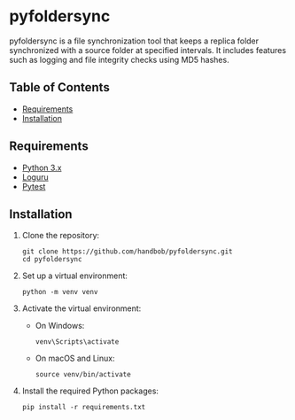 # pyfoldersync

pyfoldersync is a file synchronization tool that keeps a replica folder synchronized with a source folder at specified intervals. It includes features such as logging and file integrity checks using MD5 hashes.

## Table of Contents

- [Requirements](#requirements)
- [Installation](#installation)

## Requirements

- [Python 3.x](https://www.python.org/)
- [Loguru](https://loguru.readthedocs.io/en/stable/)
- [Pytest](https://docs.pytest.org/en/stable/)

## Installation

1. Clone the repository:
    ```
    git clone https://github.com/handbob/pyfoldersync.git
    cd pyfoldersync
    ```

2. Set up a virtual environment:
    ```
    python -m venv venv
    ```

3. Activate the virtual environment:

    - On Windows:
      ```
      venv\Scripts\activate
      ```
    - On macOS and Linux:
      ```
      source venv/bin/activate
      ```

4. Install the required Python packages:
    ```
    pip install -r requirements.txt
    ```
